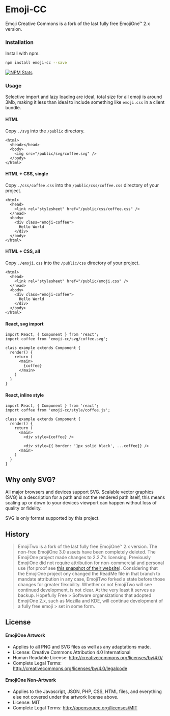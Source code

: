 # Emoji-CC
Emoji Creative Commons is a fork of the last fully free EmojiOne™ 2.x version.

### Installation

Install with npm.

```sh
npm install emoji-cc --save
```
[![NPM Stats](https://nodei.co/npm/emoji-cc.png?downloads=true)](https://npmjs.org/package/emoji-cc)

### Usage
Selective import and lazy loading are ideal, total size for all emoji is around 3Mb, making it less than ideal to include something like `emoji.css` in a client bundle.

#### HTML
Copy `./svg` into the `/public` directory.
```
<html>
  <head></head>
  <body>
    <img src="/public/svg/coffee.svg" />
  </body>
</html>
```

#### HTML + CSS, single
Copy `./css/coffee.css` into the `/public/css/coffee.css` directory of your project.
```
<html>
  <head>
    <link rel="stylesheet" href="/public/css/coffee.css" />
  </head>
  <body>
    <div class="emoji-coffee">
      Hello World
    </div>
  </body>
</html>
```

#### HTML + CSS, all
Copy `./emoji.css` into the `/public/css` directory of your project.
```
<html>
  <head>
    <link rel="stylesheet" href="/public/emoji.css" />
  </head>
  <body>
    <div class="emoji-coffee">
      Hello World
    </div>
  </body>
</html>
```


#### React, svg import
```
import React, { Component } from 'react';
import coffee from 'emoji-cc/svg/coffee.svg';

class example extends Component {
  render() {
    return (
      <main>
        {coffee}
      </main>
    )
  }
}
```
#### React, inline style
```
import React, { Component } from 'react';
import coffee from 'emoji-cc/style/coffee.js';

class example extends Component {
  render() {
    return (
      <main>
        <div style={coffee} />
        
        <div style={{ border: '1px solid black', ...coffee}} />
      <main>
    )
  }
}
```

## Why only SVG?
All major browsers and devices support SVG. Scalable vector graphics (SVG) is a description for a path and not the rendered path itself, this means scaling up or down to your devices viewport can happen without loss of quality or fidelity. 

SVG is only format supported by this project.

## History
> EmojiTwo is a fork of the last fully free EmojiOne™ 2.x version.
> The non-free EmojiOne 3.0 assets have been completely deleted.
> The EmojiOne project made changes to 2.2.7’s licensing. Previously EmojiOne did not require attribution for non-commercial 
> and personal use 
> (for proof see [this snapshot of their website](https://web-beta.archive.org/web/20170327003706/http://emojione.com/licensing/#attribution)). 
> Considering that the EmojiOne project ony changed the ReadMe file in that branch to mandate attribution in any case, 
> EmojiTwo forked a state before those changes for greater flexibility.
> Whether or not EmojiTwo will see continued development, is not clear. At the very least it serves as backup. Hopefully Free > Software organsizations that adopted EmojiOne 2.x, such as Mozilla and KDE, will continue development of a fully free emoji > set in some form.

## License

#### EmojiOne Artwork

*  Applies to all PNG and SVG files as well as any adaptations made.
*  License: Creative Commons Attribution 4.0 International
*  Human Readable License: http://creativecommons.org/licenses/by/4.0/
*  Complete Legal Terms: http://creativecommons.org/licenses/by/4.0/legalcode


#### EmojiOne Non-Artwork

*  Applies to the Javascript, JSON, PHP, CSS, HTML files, and everything else not covered under the artwork license above.
*  License: MIT
*  Complete Legal Terms: http://opensource.org/licenses/MIT

